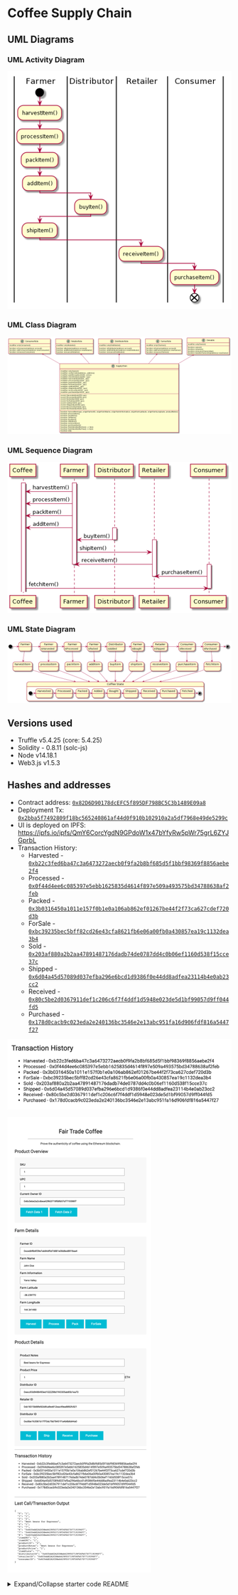 # Coffee Supply Chain

## UML Diagrams

### UML Activity Diagram

![UML Activity Diagram](docs/diagrams/uml-activity.png)

### UML Class Diagram

![UML Activity Diagram](docs/diagrams/uml-class.png)

### UML Sequence Diagram

![UML Sequence Diagram](docs/diagrams/uml-sequence.png)

### UML State Diagram

![UML State Diagram](docs/diagrams/uml-state.png)

## Versions used

- Truffle v5.4.25 (core: 5.4.25)
- Solidity - 0.8.11 (solc-js)
- Node v14.18.1
- Web3.js v1.5.3

## Hashes and addresses

- Contract address: [`0x82D6D90178dcEFC5f895DF798BC5C3b1489E09a8`](https://rinkeby.etherscan.io/address/0x82d6d90178dcefc5f895df798bc5c3b1489e09a8)
- Deployment Tx: [`0x2bba5f7492809f18bc565240861af44d0f910b102910a2a5df7968e49de5299c`](https://rinkeby.etherscan.io/tx/0x2bba5f7492809f18bc565240861af44d0f910b102910a2a5df7968e49de5299c)
- UI is deployed on IPFS: https://ipfs.io/ipfs/QmY6CorcYgdN9GPdoW1x47bYfyRw5pWr75grL6ZYJGprbL
- Transaction History:
  - Harvested - [`0xb22c3fed6ba47c3a6473272aecb0f9fa2b8bf685d5f1bbf98369f8856aebe2f4`](https://rinkeby.etherscan.io/tx/0xb22c3fed6ba47c3a6473272aecb0f9fa2b8bf685d5f1bbf98369f8856aebe2f4)
  - Processed - [`0x0f44d4ee6c085397e5ebb1625835d4614f897e509a493575bd34788638af2feb`](https://rinkeby.etherscan.io/tx/0x0f44d4ee6c085397e5ebb1625835d4614f897e509a493575bd34788638af2feb)
  - Packed - [`0x3b0316450a1011e157f0b1e0a106ab862ef01267be44f2f73ca627cdef720d3b`](https://rinkeby.etherscan.io/tx/0x3b0316450a1011e157f0b1e0a106ab862ef01267be44f2f73ca627cdef720d3b)
  - ForSale - [`0xbc39235bec5bff82cd26e43cfa8621fb6e06a00fb0a430857ea19c1132dea3b4`](https://rinkeby.etherscan.io/tx/0xbc39235bec5bff82cd26e43cfa8621fb6e06a00fb0a430857ea19c1132dea3b4)
  - Sold - [`0x203af880a2b2aa47891487176dadb74de0787dd4c0b06ef1160d538f15cce37c`](https://rinkeby.etherscan.io/tx/0x203af880a2b2aa47891487176dadb74de0787dd4c0b06ef1160d538f15cce37c)
  - Shipped - [`0x6d04a45d57089d037efba296e6bcd1d9386f0e44dd8adfea23114b4e0ab23cc2`](https://rinkeby.etherscan.io/tx/0x6d04a45d57089d037efba296e6bcd1d9386f0e44dd8adfea23114b4e0ab23cc2)
  - Received - [`0x80c5be2d0367911def1c206c6f7f4ddf1d5948e023de5d1bf99057d9ff044fd5`](https://rinkeby.etherscan.io/tx/0x80c5be2d0367911def1c206c6f7f4ddf1d5948e023de5d1bf99057d9ff044fd5)
  - Purchased - [`0x178d0cacb9c023eda2e240136bc3546e2e13abc951fa16d906fdf816a5447f27`](https://rinkeby.etherscan.io/tx/0x178d0cacb9c023eda2e240136bc3546e2e13abc951fa16d906fdf816a5447f27)

![Transaction History](docs/screenshot-tx-history.png)

![Full Screenshot](docs/screenshot-full.png)

<details>
<summary>Expand/Collapse starter code README</summary>

# Supply chain & data auditing

This repository containts an Ethereum DApp that demonstrates a Supply Chain flow between a Seller and Buyer. The user story is similar to any commonly used supply chain process. A Seller can add items to the inventory system stored in the blockchain. A Buyer can purchase such items from the inventory system. Additionally a Seller can mark an item as Shipped, and similarly a Buyer can mark an item as Received.

The DApp User Interface when running should look like...

![truffle test](docs/images/ftc_product_overview.png)

![truffle test](docs/images/ftc_farm_details.png)

![truffle test](docs/images/ftc_product_details.png)

![truffle test](docs/images/ftc_transaction_history.png)

## Getting Started

These instructions will get you a copy of the project up and running on your local machine for development and testing purposes. See deployment for notes on how to deploy the project on a live system.

### Prerequisites

Please make sure you've already installed ganache-cli, Truffle and enabled MetaMask extension in your browser.

```
Give examples (to be clarified)
```

### Installing

> The starter code is written for **Solidity v0.4.24**. At the time of writing, the current Truffle v5 comes with Solidity v0.5 that requires function _mutability_ and _visibility_ to be specified (please refer to Solidity [documentation](https://docs.soliditylang.org/en/v0.5.0/050-breaking-changes.html) for more details). To use this starter code, please run `npm i -g truffle@4.1.14` to install Truffle v4 with Solidity v0.4.24.

A step by step series of examples that tell you have to get a development env running

Clone this repository:

```
git clone https://github.com/udacity/nd1309/tree/master/course-5/project-6
```

Change directory to `project-6` folder and install all requisite npm packages (as listed in `package.json`):

```
cd project-6
npm install
```

Launch Ganache:

```
ganache-cli -m "spirit supply whale amount human item harsh scare congress discover talent hamster"
```

Your terminal should look something like this:

![truffle test](docs/images/ganache-cli.png)

In a separate terminal window, Compile smart contracts:

```
truffle compile
```

Your terminal should look something like this:

![truffle test](docs/images/truffle_compile.png)

This will create the smart contract artifacts in folder `build\contracts`.

Migrate smart contracts to the locally running blockchain, ganache-cli:

```
truffle migrate
```

Your terminal should look something like this:

![truffle test](docs/images/truffle_migrate.png)

Test smart contracts:

```
truffle test
```

All 10 tests should pass.

![truffle test](docs/images/truffle_test.png)

In a separate terminal window, launch the DApp:

```
npm run dev
```

## Built With

- [Ethereum](https://www.ethereum.org/) - Ethereum is a decentralized platform that runs smart contracts
- [IPFS](https://ipfs.io/) - IPFS is the Distributed Web | A peer-to-peer hypermedia protocol
  to make the web faster, safer, and more open.
- [Truffle Framework](http://truffleframework.com/) - Truffle is the most popular development framework for Ethereum with a mission to make your life a whole lot easier.

## Authors

See also the list of [contributors](https://github.com/your/project/contributors.md) who participated in this project.

## Acknowledgments

- Solidity
- Ganache-cli
- Truffle
- IPFS

</details>
